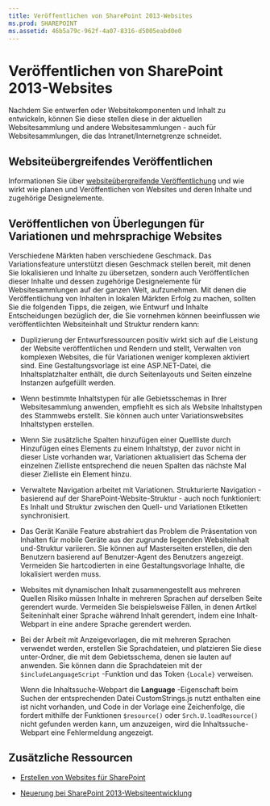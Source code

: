 ```yaml
---
title: Veröffentlichen von SharePoint 2013-Websites
ms.prod: SHAREPOINT
ms.assetid: 46b5a79c-962f-4a07-8316-d5005eabd0e0
---
```



# Veröffentlichen von SharePoint 2013-Websites

Nachdem Sie entwerfen oder Websitekomponenten und Inhalt zu entwickeln, können Sie diese stellen diese in der aktuellen Websitesammlung und andere Websitesammlungen - auch für Websitesammlungen, die das Intranet/Internetgrenze schneidet.
  
    
    


## Websiteübergreifendes Veröffentlichen

Informationen Sie über  [websiteübergreifende Veröffentlichung](cross-site-publishing-in-sharepoint-2013.md) und wie wirkt wie planen und Veröffentlichen von Websites und deren Inhalte und zugehörige Designelemente.
  
    
    

## Veröffentlichen von Überlegungen für Variationen und mehrsprachige Websites

Verschiedene Märkten haben verschiedene Geschmack. Das Variationsfeature unterstützt diesen Geschmack stellen bereit, mit denen Sie lokalisieren und Inhalte zu übersetzen, sondern auch Veröffentlichen dieser Inhalte und dessen zugehörige Designelemente für Websitesammlungen auf der ganzen Welt, aufzunehmen. Mit denen die Veröffentlichung von Inhalten in lokalen Märkten Erfolg zu machen, sollten Sie die folgenden Tipps, die zeigen, wie Entwurf und Inhalte Entscheidungen bezüglich der, die Sie vornehmen können beeinflussen wie veröffentlichten Websiteinhalt und Struktur rendern kann:
  
    
    

- Duplizierung der Entwurfsressourcen positiv wirkt sich auf die Leistung der Website veröffentlichen und Rendern und stellt, Verwalten von komplexen Websites, die für Variationen weniger komplexen aktiviert sind. Eine Gestaltungsvorlage ist eine ASP.NET-Datei, die Inhaltsplatzhalter enthält, die durch Seitenlayouts und Seiten einzelne Instanzen aufgefüllt werden.
    
  
- Wenn bestimmte Inhaltstypen für alle Gebietsschemas in Ihrer Websitesammlung anwenden, empfiehlt es sich als Website Inhaltstypen des Stammwebs erstellt. Sie können auch unter Variationswebsites Inhaltstypen erstellen.
    
  
- Wenn Sie zusätzliche Spalten hinzufügen einer Quellliste durch Hinzufügen eines Elements zu einem Inhaltstyp, der zuvor nicht in dieser Liste vorhanden war, Variationen aktualisiert das Schema der einzelnen Zielliste entsprechend die neuen Spalten das nächste Mal dieser Zielliste ein Element hinzu.
    
  
- Verwaltete Navigation arbeitet mit Variationen. Strukturierte Navigation - basierend auf der SharePoint-Website-Struktur - auch noch funktioniert: Es Inhalt und Struktur zwischen den Quell- und Variationen Etiketten synchronisiert.
    
  
- Das Gerät Kanäle Feature abstrahiert das Problem die Präsentation von Inhalten für mobile Geräte aus der zugrunde liegenden Websiteinhalt und-Struktur variieren. Sie können auf Masterseiten erstellen, die den Benutzern basierend auf Benutzer-Agent des Benutzers angezeigt. Vermeiden Sie hartcodierten in eine Gestaltungsvorlage Inhalte, die lokalisiert werden muss.
    
  
- Websites mit dynamischen Inhalt zusammengestellt aus mehreren Quellen Risiko müssen Inhalte in mehreren Sprachen auf derselben Seite gerendert wurde. Vermeiden Sie beispielsweise Fällen, in denen Artikel Seiteninhalt einer Sprache während Inhalt gerendert, indem eine Inhalt-Webpart in eine andere Sprache gerendert werden.
    
  
- Bei der Arbeit mit Anzeigevorlagen, die mit mehreren Sprachen verwendet werden, erstellen Sie Sprachdateien, und platzieren Sie diese unter-Ordner, die mit dem Gebietsschema, denen sie lauten auf anwenden. Sie können dann die Sprachdateien mit der  `$includeLanguageScript` -Funktion und das Token `{Locale}` verweisen.
    
    Wenn die Inhaltssuche-Webpart die **Language** -Eigenschaft beim Suchen der entsprechenden Datei CustomStrings.js nutzt enthalten eine ist nicht vorhanden, und Code in der Vorlage eine Zeichenfolge, die fordert mithilfe der Funktionen `$resource()` oder `Srch.U.loadResource()` nicht gefunden werden kann, um anzuzeigen, wird die Inhaltssuche-Webpart eine Fehlermeldung angezeigt.
    
  

## Zusätzliche Ressourcen
<a name="bk_addresources"> </a>


-  [Erstellen von Websites für SharePoint](build-sites-for-sharepoint.md)
    
  
-  [Neuerung bei SharePoint 2013-Websiteentwicklung](what-s-new-with-sharepoint-2013-site-development.md)
    
  

